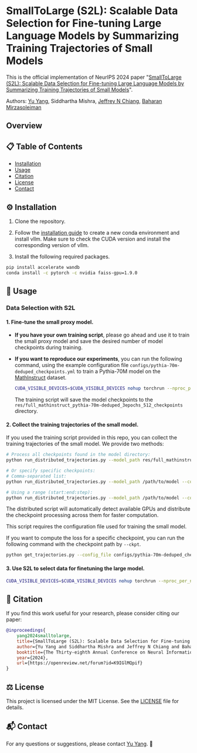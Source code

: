 # SmallToLarge (S2L): Scalable Data Selection for Fine-tuning Large Language Models by Summarizing Training Trajectories of Small Models

This is the official implementation of NeurIPS 2024 paper "[SmallToLarge (S2L): Scalable Data Selection for Fine-tuning Large Language Models by Summarizing Training Trajectories of Small Models](https://arxiv.org/abs/2403.07384)".

Authors: [Yu Yang](https://sites.google.com/g.ucla.edu/yuyang/home), Siddhartha Mishra, [Jeffrey N Chiang](https://scholar.google.com/citations?user=4Hb-E48AAAAJ&hl=en), [Baharan Mirzasoleiman](https://baharanm.github.io/)

## Overview

## 📋 Table of Contents

- [Installation](#installation)
- [Usage](#usage)
- [Citation](#citation)
- [License](#license)
- [Contact](#contact)

## ⚙️ Installation

1. Clone the repository.

2. Follow the [installation guide](https://docs.vllm.ai/en/latest/getting_started/installation.html) to create a new conda environment and install vllm. Make sure to check the CUDA version and install the corresponding version of vllm.

3. Install the following required packages.

```bash
pip install accelerate wandb
conda install -c pytorch -c nvidia faiss-gpu=1.9.0
```

## 🔧 Usage

### Data Selection with S2L

#### 1. Fine-tune the small proxy model.

- **If you have your own training script**, please go ahead and use it to train the small proxy model and save the desired number of model checkpoints during training.

- **If you want to reproduce our experiments**, you can run the following command, using the example configuration file `configs/pythia-70m-deduped_checkpoints.yml` to train a Pythia-70M model on the [MathInstruct](https://huggingface.co/datasets/TIGER-Lab/MathInstruct) dataset.

    ```bash
    CUDA_VISIBLE_DEVICES=$CUDA_VISIBLE_DEVICES nohup torchrun --nproc_per_node=$NPROC_PER_NODE --master_port=$MASTER_PORT train.py --config_file configs/pythia-70m-deduped_checkpoints.yml --wandb_key $WANDB_KEY
    ```

    The training script will save the model checkpoints to the `res/full_mathinstruct_pythia-70m-deduped_3epochs_512_checkpoints` directory.

#### 2. Collect the training trajectories of the small model.

If you used the training script provided in this repo, you can collect the training trajectories of the small model. We provide two methods:

```bash
# Process all checkpoints found in the model directory:
python run_distributed_trajectories.py --model_path res/full_mathinstruct_pythia-70m-deduped_3epochs_512_checkpoints --config_file configs/pythia-70m-deduped_checkpoints.yml --checkpoints all

# Or specify specific checkpoints:
# Comma-separated list:
python run_distributed_trajectories.py --model_path /path/to/model --config_file config.yaml --checkpoints 1000,2000,3000,4000

# Using a range (start:end:step):
python run_distributed_trajectories.py --model_path /path/to/model --config_file config.yaml --checkpoints 1000:5000:1000
```

The distributed script will automatically detect available GPUs and distribute the checkpoint processing across them for faster computation.

This script requires the configuration file used for training the small model. 

If you want to compute the loss for a specific checkpoint, you can run the following command with the checkpoint path by `--ckpt`.

```bash
python get_trajectories.py --config_file configs/pythia-70m-deduped_checkpoints.yml --ckpt 1000
```

#### 3. Use S2L to select data for finetuning the large model. 

```bash
CUDA_VISIBLE_DEVICES=$CUDA_VISIBLE_DEVICES nohup torchrun --nproc_per_node=$NPROC_PER_NODE --master_port=$MASTER_PORT train.py --config_file configs/s2l/full-70m_100_phi-3-mini-4k-instruct_130k_3epochs.yml --wandb_key $WANDB_KEY
```


## 📄 Citation

If you find this work useful for your research, please consider citing our paper:

```bibtex
@inproceedings{
    yang2024smalltolarge,
    title={SmallToLarge (S2L): Scalable Data Selection for Fine-tuning Large Language Models by Summarizing Training Trajectories of Small Models},
    author={Yu Yang and Siddhartha Mishra and Jeffrey N Chiang and Baharan Mirzasoleiman},
    booktitle={The Thirty-eighth Annual Conference on Neural Information Processing Systems},
    year={2024},
    url={https://openreview.net/forum?id=K9IGlMQpif}
}
```

## ⚖️ License

This project is licensed under the MIT License. See the [LICENSE](LICENSE) file for details.

## 📬 Contact

For any questions or suggestions, please contact [Yu Yang](mailto:yuyang@cs.ucla.edu). 🤗
